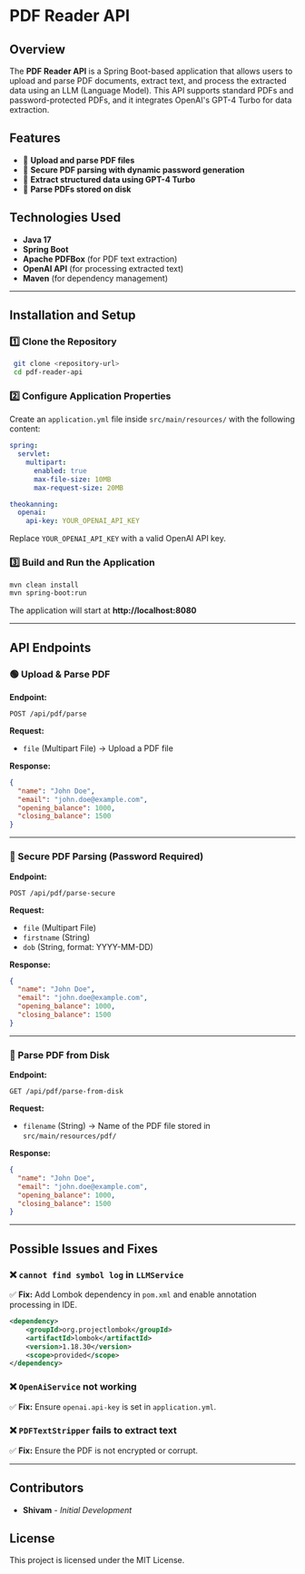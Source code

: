 # PDF Reader API

## Overview
The **PDF Reader API** is a Spring Boot-based application that allows users to upload and parse PDF documents, extract text, and process the extracted data using an LLM (Language Model). This API supports standard PDFs and password-protected PDFs, and it integrates OpenAI's GPT-4 Turbo for data extraction.

## Features
- 📄 **Upload and parse PDF files**
- 🔑 **Secure PDF parsing with dynamic password generation**
- 🧠 **Extract structured data using GPT-4 Turbo**
- 📂 **Parse PDFs stored on disk**

## Technologies Used
- **Java 17**
- **Spring Boot**
- **Apache PDFBox** (for PDF text extraction)
- **OpenAI API** (for processing extracted text)
- **Maven** (for dependency management)

---
## Installation and Setup

### 1️⃣ Clone the Repository
```sh
 git clone <repository-url>
 cd pdf-reader-api
```

### 2️⃣ Configure Application Properties
Create an `application.yml` file inside `src/main/resources/` with the following content:
```yaml
spring:
  servlet:
    multipart:
      enabled: true
      max-file-size: 10MB
      max-request-size: 20MB

theokanning:
  openai:
    api-key: YOUR_OPENAI_API_KEY
```
Replace `YOUR_OPENAI_API_KEY` with a valid OpenAI API key.

### 3️⃣ Build and Run the Application
```sh
mvn clean install
mvn spring-boot:run
```
The application will start at **http://localhost:8080**

---
## API Endpoints

### 🟢 Upload & Parse PDF
**Endpoint:**
```http
POST /api/pdf/parse
```
**Request:**
- `file` (Multipart File) → Upload a PDF file

**Response:**
```json
{
  "name": "John Doe",
  "email": "john.doe@example.com",
  "opening_balance": 1000,
  "closing_balance": 1500
}
```

---
### 🔐 Secure PDF Parsing (Password Required)
**Endpoint:**
```http
POST /api/pdf/parse-secure
```
**Request:**
- `file` (Multipart File)
- `firstname` (String)
- `dob` (String, format: YYYY-MM-DD)

**Response:**
```json
{
  "name": "John Doe",
  "email": "john.doe@example.com",
  "opening_balance": 1000,
  "closing_balance": 1500
}
```

---
### 📂 Parse PDF from Disk
**Endpoint:**
```http
GET /api/pdf/parse-from-disk
```
**Request:**
- `filename` (String) → Name of the PDF file stored in `src/main/resources/pdf/`

**Response:**
```json
{
  "name": "John Doe",
  "email": "john.doe@example.com",
  "opening_balance": 1000,
  "closing_balance": 1500
}
```

---
## Possible Issues and Fixes

### ❌ `cannot find symbol log` in `LLMService`
✅ **Fix:** Add Lombok dependency in `pom.xml` and enable annotation processing in IDE.
```xml
<dependency>
    <groupId>org.projectlombok</groupId>
    <artifactId>lombok</artifactId>
    <version>1.18.30</version>
    <scope>provided</scope>
</dependency>
```

### ❌ `OpenAiService` not working
✅ **Fix:** Ensure `openai.api-key` is set in `application.yml`.

### ❌ `PDFTextStripper` fails to extract text
✅ **Fix:** Ensure the PDF is not encrypted or corrupt.

---
## Contributors
- **Shivam** - *Initial Development*

## License
This project is licensed under the MIT License.